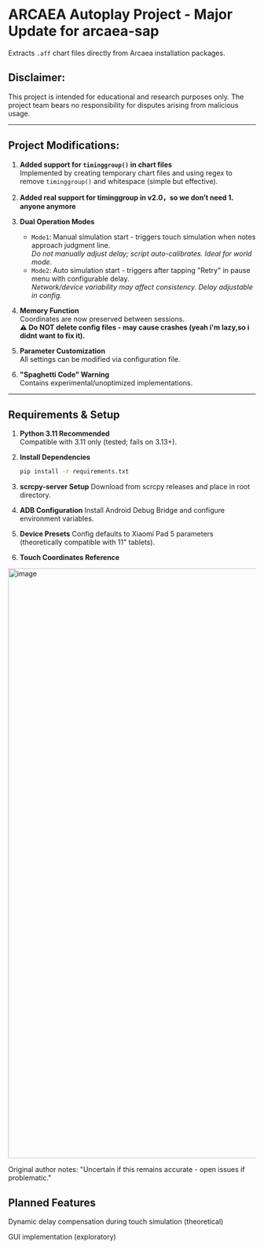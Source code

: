 # ARCAEA Autoplay Project - Major Update for arcaea-sap

Extracts `.aff` chart files directly from Arcaea installation packages.

## Disclaimer:

This project is intended for educational and research purposes only. The project team bears no responsibility for disputes arising from malicious usage.

---

## Project Modifications:

1. **Added support for `timinggroup()` in chart files**  
   Implemented by creating temporary chart files and using regex to remove `timinggroup()` and whitespace (simple but effective).

2. **Added real support for timinggroup in v2.0，so we don’t need 1. anyone anymore**

3. **Dual Operation Modes**  
   - `Mode1`: Manual simulation start - triggers touch simulation when notes approach judgment line.  
     *Do not manually adjust delay; script auto-calibrates. Ideal for world mode.*  
   - `Mode2`: Auto simulation start - triggers after tapping "Retry" in pause menu with configurable delay.  
     *Network/device variability may affect consistency. Delay adjustable in config.*

4. **Memory Function**  
   Coordinates are now preserved between sessions.  
   **⚠️ Do NOT delete config files - may cause crashes (yeah i'm lazy,so i didnt want to fix it).**

5. **Parameter Customization**  
   All settings can be modified via configuration file.

6. **"Spaghetti Code" Warning**  
   Contains experimental/unoptimized implementations.

---

## Requirements & Setup

1. **Python 3.11 Recommended**  
   Compatible with 3.11 only (tested; fails on 3.13+).

2. **Install Dependencies**  
   ```bash
   pip install -r requirements.txt

3. **scrcpy-server Setup**
Download from scrcpy releases and place in root directory.

4. **ADB Configuration**
Install Android Debug Bridge and configure environment variables.

5. **Device Presets**
Config defaults to Xiaomi Pad 5 parameters (theoretically compatible with 11" tablets).

6. **Touch Coordinates Reference**
<img width="2670" height="1200" alt="image" src="https://github.com/user-attachments/assets/c8ccea6b-6c39-47b7-84a4-12fe33297645" />

Original author notes: "Uncertain if this remains accurate - open issues if problematic."

## Planned Features
Dynamic delay compensation during touch simulation (theoretical)

GUI implementation (exploratory)

